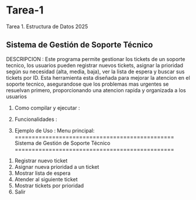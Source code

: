 # Tarea-1
Tarea 1. Estructura de Datos 2025

## Sistema de Gestión de Soporte Técnico

DESCRIPCION :
Este programa permite gestionar los tickets de un soporte tecnico, los usuarios pueden registrar nuevos tickets,
asignar la prioridad según su necesidad (alta, media, baja), ver la lista de espera y buscar sus tickets por ID.
Esta herramienta esta diseñada para mejorar la atencion en el soporte tecnico, asegurandose que los problemas
mas urgentes se resuelvan primero, proporcionando una atencion rapida y organizada a los usuarios

1. Como compilar y ejecutar :

2. Funcionalidades :
   
3. Ejemplo de Uso :
  Menu principal:
  ===============================================
       Sistema de Gestión de Soporte Técnico
  ===============================================
  1) Registrar nuevo ticket
  2) Asignar nueva prioridad a un ticket
  3) Mostrar lista de espera
  4) Atender al siguiente ticket
  5) Mostrar tickets por prioridad
  6) Salir
